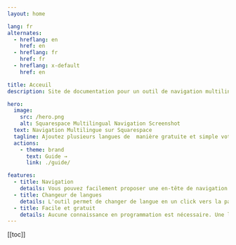 ```yaml
---
layout: home

lang: fr
alternates:
  - hreflang: en
    href: en
  - hreflang: fr
    href: fr
  - hreflang: x-default
    href: en

title: Acceuil
description: Site de documentation pour un outil de navigation multilingue sur Squarespace

hero:
  image:
    src: /hero.png
    alt: Squarespace Multilingual Navigation Screenshot
  text: Navigation Multilingue sur Squarespace
  tagline: Ajoutez plusieurs langues de  manière gratuite et simple votre site Squarespace
  actions:
    - theme: brand 
      text: Guide →
      link: ./guide/

features:
  - title: Navigation
    details: Vous pouvez facilement proposer une en-tête de navigation adaptée à la langue choisie par l'utilisateur
  - title: Changeur de langues
    details: L'outil permet de changer de langue en un click vers la page correspondate
  - title: Facile et gratuit
    details: Aucune connaissance en programmation est nécessaire. Une ligne de code pour inserer l'outil et une customisation facile à maintenir. Le code source est hébergé sur unpkg.com donc il n'est pas possible de le modifier et l'éliminer.
---
```


[[toc]]